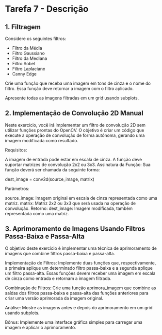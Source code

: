 # Tarefa 7 - Descrição

## 1. Filtragem
Considere os seguintes filtros:

- Filtro da Média
- Filtro Gaussiano
- Filtro da Mediana
- Filtro Sobel
- Filtro Laplaciano
- Canny Edge


Crie uma função que receba uma imagem em tons de cinza e o nome do filtro. Essa função deve retornar a imagem com o filtro aplicado.

Apresente todas as imagens filtradas em um grid usando subplots.

## 2. Implementação de Convolução 2D Manual
Neste exercício, você irá implementar um filtro de convolução 2D sem utilizar funções prontas do OpenCV. O objetivo é criar um código que execute a operação de convolução de forma autônoma, gerando uma imagem modificada como resultado.

Requisitos:

A imagem de entrada pode estar em escala de cinza.
A função deve suportar matrizes de convolução 2x2 ou 3x3.
Assinatura da Função: Sua função deverá ser chamada da seguinte forma:

dest_image = conv2d(source_image, matrix)

Parâmetros:

source_image: Imagem original em escala de cinza representada como uma matriz.
matrix: Matriz 2x2 ou 3x3 que será usada na operação de convolução. Retorno:
dest_image: Imagem modificada, também representada como uma matriz.
 
## 3. Aprimoramento de Imagens Usando Filtros Passa-Baixa e Passa-Alta
O objetivo deste exercício é implementar uma técnica de aprimoramento de imagens que combine filtros passa-baixa e passa-alta.

Implementação de Filtros: Implemente duas funções que, respectivamente, a primeira aplique um determinado filtro passa-baixa e a segunda aplique um filtro passa-alta. Essas funções devem receber uma imagem em escala de cinza como entrada e retornam a imagem filtrada.

Combinação de Filtros: Crie uma função aprimora_imagem que combine as saídas dos filtros passa-baixa e passa-alta das funções anteriores para criar uma versão aprimorada da imagem original.

Análise: Mostre as imagens antes e depois do aprimoramento em um grid usando subplots.

Bônus: Implemente uma interface gráfica simples para carregar uma imagem e aplicar o aprimoramento.


